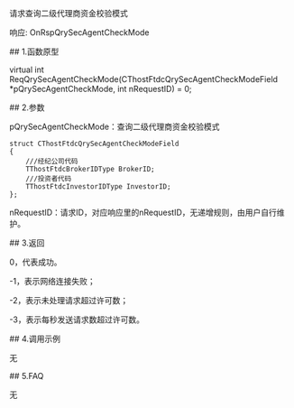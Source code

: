 <p>请求查询二级代理商资金校验模式</p>
<p>响应: OnRspQrySecAgentCheckMode</p>
<span class="anchor" id="3d449527-c61e-4e8d-96c9-e59b0236b7f9"></span>
## 1.函数原型
<p>virtual int ReqQrySecAgentCheckMode(CThostFtdcQrySecAgentCheckModeField *pQrySecAgentCheckMode, int nRequestID) = 0;</p>
<span class="anchor" id="ebd56d6a-e4b5-40fd-9d32-75fd0a623e55"></span>
## 2.参数
<p>pQrySecAgentCheckMode：查询二级代理商资金校验模式</p>
<pre><code>struct CThostFtdcQrySecAgentCheckModeField
{
    ///经纪公司代码
    TThostFtdcBrokerIDType BrokerID;
    ///投资者代码
    TThostFtdcInvestorIDType InvestorID;
};
</code></pre>
<p>nRequestID：请求ID，对应响应里的nRequestID，无递增规则，由用户自行维护。</p>
<span class="anchor" id="e46e6d68-f240-4b53-b0c5-1bc36f3082fc"></span>
## 3.返回
<p>0，代表成功。</p>
<p>-1，表示网络连接失败；</p>
<p>-2，表示未处理请求超过许可数；</p>
<p>-3，表示每秒发送请求数超过许可数。</p>
<span class="anchor" id="19817d9f-8071-4ae6-990c-adfb4bdcd878"></span>
## 4.调用示例
<p>无</p>
<span class="anchor" id="ca9c4274-27d9-4935-adee-aa68789f8f7d"></span>
## 5.FAQ
<p>无</p>
